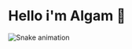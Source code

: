 # Hello i'm Algam 👋


![Snake animation]([https://raw.githubusercontent.com/algam/algam/output/dist/snake.svg])
